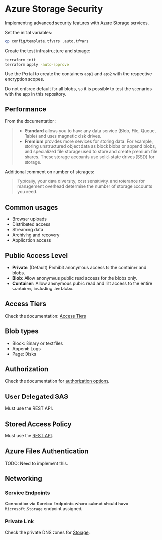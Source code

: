 # Azure Storage Security

Implementing advanced security features with Azure Storage services.

Set the initial variables:

```sh
cp config/template.tfvars .auto.tfvars
```

Create the test infrastructure and storage:

```sh
terraform init
terraform apply -auto-approve
```

Use the Portal to create the containers `app1` and `app2` with the respective encryption scopes.

Do not enforce default for all blobs, so it is possible to test the scenarios with the app in this repository.

## Performance

From the documentation:

> - **Standard** allows you to have any data service (Blob, File, Queue, Table) and uses magnetic disk drives.
> - **Premium** provides more services for storing data. For example, storing unstructured object data as block blobs or append blobs, and specialized file storage used to store and create premium file shares. These storage accounts use solid-state drives (SSD) for storage.

Additional comment on number of storages:

> Typically, your data diversity, cost sensitivity, and tolerance for management overhead determine the number of storage accounts you need.

## Common usages

- Browser uploads
- Distributed access
- Streaming data
- Archiving and recovery
- Application access

## Public Access Level

- **Private**: (Default) Prohibit anonymous access to the container and blobs.
- **Blob**: Allow anonymous public read access for the blobs only.
- **Container**: Allow anonymous public read and list access to the entire container, including the blobs.

## Access Tiers

Check the documentation: [Access Tiers][3]

## Blob types

- Block: Binary or text files
- Append: Logs
- Page: Disks

## Authorization

Check the documentation for [authorization options][4].

## User Delegated SAS

Must use the REST API.

## Stored Access Policy

Must use the [REST API][5].

## Azure Files Authentication

TODO: Need to implement this.

## Networking

### Service Endpoints

Connection via Service Endpoints where subnet should have `Microsoft.Storage` endpoint assigned. 

### Private Link

Check the private DNS zones for [Storage][1].


[1]: https://learn.microsoft.com/en-us/azure/private-link/private-endpoint-dns#storage
[2]: https://learn.microsoft.com/en-us/training/modules/create-azure-storage-account/2-decide-how-many-storage-accounts-you-need
[3]: https://learn.microsoft.com/en-us/training/modules/configure-blob-storage/4-create-blob-access-tiers
[4]: https://learn.microsoft.com/en-us/training/modules/configure-storage-security/2-review-strategies
[5]: https://learn.microsoft.com/en-us/rest/api/storageservices/define-stored-access-policy

